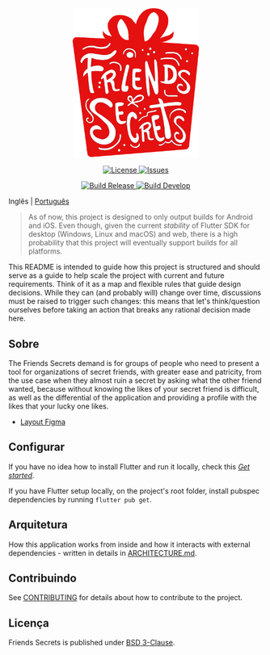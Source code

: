 <p align="center"><a href="https://github.com/brunocarvalhs/friends-secrets" target="_blank"><img src="https://github.com/brunocarvalhs/friends-secrets/blob/develop/docs/images/logo.png" width="250"></a></p>

<p align="center">
    <a href="https://github.com/brunocarvalhs/friends-secrets/blob/master/LICENSE">
        <img src="https://img.shields.io/github/license/brunocarvalhs/friends-secrets" alt="License">
    </a>
    <a href="https://github.com/brunocarvalhs/friends-secrets/issues">
        <img src="https://img.shields.io/github/issues/brunocarvalhs/friends-secrets" alt="Issues">
    </a>
</p>

<p align="center">
    <a href="https://github.com/brunocarvalhs/friends-secrets/actions/workflows/build_release.yml">
        <img src="https://github.com/brunocarvalhs/friends-secrets/actions/workflows/build_release.yml/badge.svg" alt="Build Release">
    </a>
    <a href="https://github.com/brunocarvalhs/friends-secrets/actions/workflows/build_develop.yml">
        <img src="https://github.com/brunocarvalhs/friends-secrets/actions/workflows/build_develop.yml/badge.svg" alt="Build Develop">
    </a>
</p>

Inglês | [Português](/README_ptbr.md)

> As of now, this project is designed to only output builds for Android and iOS. Even though, given the current
> _stability_ of Flutter SDK for desktop (Windows, Linux and macOS) and web, there is a high probability that this
> project will eventually support builds for all platforms.

This README is intended to guide how this project is structured and should serve as a guide to help scale the project with
current and future requirements. Think of it as a map and flexible rules that guide design decisions. While
they can (and probably will) change over time, discussions must be raised to trigger such changes: this means that
let's think/question ourselves before taking an action that breaks any rational decision made here.

## Sobre

The Friends Secrets demand is for groups of people who need to present a tool for organizations of secret friends, with greater ease and patricity, from the use case when they almost ruin a secret by asking what the other friend wanted, because without knowing the likes of your secret friend is difficult, as well as the differential of the application and providing a profile with the likes that your lucky one likes.

- [Layout Figma](https://www.figma.com/file/bddo9g6PIXsmkIMxVICwUS/Friends-Secrets?node-id=0%3A1)

## Configurar

If you have no idea how to install Flutter and run it locally, check this
[_Get started_](https://flutter.dev/docs/get-started/install).

If you have Flutter setup locally, on the project's root folder, install pubspec dependencies by running
`flutter pub get`.

## Arquitetura

How this application works from inside and how it interacts with external dependencies - written in details in
[ARCHITECTURE.md](ARCHITECTURE.md).

## Contribuindo

See [CONTRIBUTING](CONTRIBUTING.md) for details about how to contribute to the project.

## Licença

Friends Secrets is published under [BSD 3-Clause](LICENSE).
